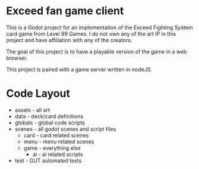 # Exceed fan game client
This is a Godot project for an implementation of the Exceed Fighting System card game from Level 99 Games.
I do not own any of the art IP in this project and have affiliation with any of the creators.

The goal of this project is to have a playable version of the game in a web browser.

This project is paired with a game server written in nodeJS.

# Code Layout
- assets - all art
- data - deck/card definitions
- globals - global code scripts
- scenes - all godot scenes and script files
    - card - card related scenes
    - menu - menu related scenes
    - game - everything else
        - ai - ai related scripts
- test - GUT automated tests

